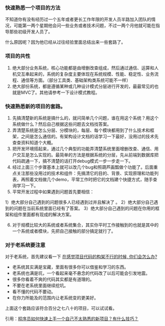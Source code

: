 
### 快速熟悉一个项目的方法

不知道你有没有经历过一个五年或者更长工作年限的开发人员半路加入团队的情况，可能第一两个星期他会问一些业务或者技术问题，不过一两个月他就可能在指导那些初级开发人员了。

什么原因呢？因为他已经从过往经验里面总结出来一些套路了。

### 项目的共性

1. 绝大部分业务系统，核心功能都是由增删改查组成，然后通过通信、运算和人机交互串起来的，系统的复杂度主要体现在系统规模、性能、稳定性、业务流程、通信等方面。（部分工具类、基础架构类系统可能不一样）
2. 绝大部份系统，都是遵循某种或几种设计模式分层进行开发的，最最常见的也就是MVC了。其他请参考一下设计模式教程。

### 快速熟悉新的项目的套路。

1. 先搞清楚新的系统是搞什么的，就问简单几个问题，谁在用这个系统？用这个系统做什么？然后自己根据这些问题去文档找答案。
2. 弄清楚系统是怎么分层、分模块的，每层、每个模块都用到了什么技术和框架，之间是怎么通信的。有架构设计文档的话学习一下最好，没用过的技术先查查资料知道个大概。
3. 把开发环境搭起来，通过几个典型的功能弄清楚系统里面增删改查、通信、用户交互是怎么实现的。最简单的方法是根据系统的分层，先从前端到数据库把代码疏通一下，搞不清楚的话打开debug模式一步一步走一下。
4. 经过上面三个步骤基本上就可以改几个bug和照葫芦画瓢做个功能了。后面重点关注那些没用过的技术和组件：先搞清它的目的、背景、实现原理和功能列表，再照着文档做几个demo，平常工作时把它的文档建个快捷方式，随手查询学习一下。
5. 平常开发过程中如果遇到问题首先要相信： 

  1）绝大部分自己遇到的问题很多人已经遇到过并且解决了 。 
  2）绝大部分自己遇到的问题在当前系统里面已经有了答案。 
  3）绝大部分自己遇到的问题在你用的框架和组件里面都有现成的解决方案。

6. 对于规模比较大的系统或者系统集合，其实你平时工作接触到的也就是其中的一个系统或者模块，先把自己接触的部分搞定就行了。

### 对于老系统要注意

对于老系统，首先建议看一下 [在感觉项目代码的构架不行的时候, 你们会怎么办?](https://www.zhihu.com/question/47283785/answer/105534222)

* 老系统其实满是宝藏，里面有很多你可以借鉴和学习的东西。
* 老系统也满是坑，一个看起来毫不悬念的代码改了以后可能会引发地震。
* 很多你看着不爽的代码其实都是有道理的。
* 不要在老系统里面继续挖坑。
* 看不懂的代码不要动。
* 在你力所能及的范围内让老系统变的更美好。

上面这个套路应该符合百分之七八十的项目，可以试试看。

引用：[程序员如何快速上手一个自己不太熟悉的新项目？有什么技巧？](https://www.zhihu.com/question/38865497)